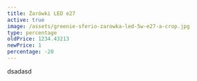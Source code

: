 ```yaml
---
title: Żarówki LED e27
active: true
image: /assets/greenie-sferio-zarowka-led-5w-e27-a-crop.jpg
type: percentage
oldPrice: 1234.43213
newPrice: 1
percentage: -20
---
```

dsadasd
